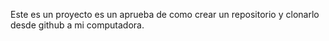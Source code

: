 Este es un proyecto es un aprueba de como crear un repositorio y clonarlo desde github a mi computadora.